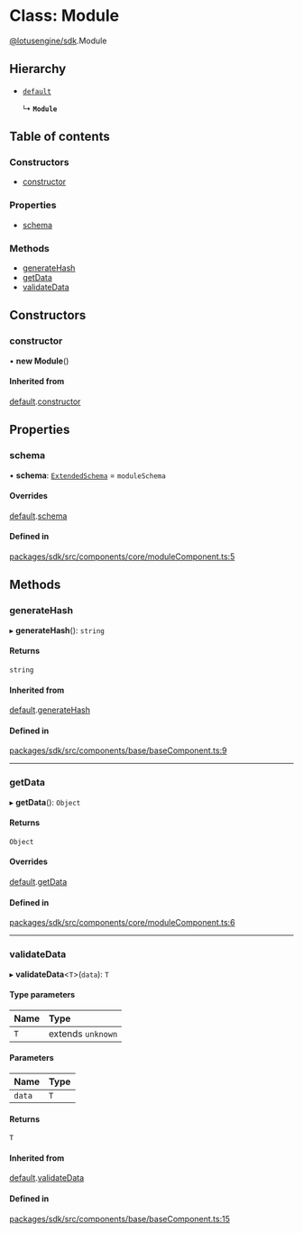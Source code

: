 # Class: Module

[@lotusengine/sdk](../wiki/@lotusengine.sdk).Module

## Hierarchy

- [`default`](../wiki/@lotusengine.sdk.%3Cinternal%3E.default)

  ↳ **`Module`**

## Table of contents

### Constructors

- [constructor](../wiki/@lotusengine.sdk.Module#constructor)

### Properties

- [schema](../wiki/@lotusengine.sdk.Module#schema)

### Methods

- [generateHash](../wiki/@lotusengine.sdk.Module#generatehash)
- [getData](../wiki/@lotusengine.sdk.Module#getdata)
- [validateData](../wiki/@lotusengine.sdk.Module#validatedata)

## Constructors

### constructor

• **new Module**()

#### Inherited from

[default](../wiki/@lotusengine.sdk.%3Cinternal%3E.default).[constructor](../wiki/@lotusengine.sdk.%3Cinternal%3E.default#constructor)

## Properties

### schema

• **schema**: [`ExtendedSchema`](../wiki/@lotusengine.sdk.%3Cinternal%3E#extendedschema) = `moduleSchema`

#### Overrides

[default](../wiki/@lotusengine.sdk.%3Cinternal%3E.default).[schema](../wiki/@lotusengine.sdk.%3Cinternal%3E.default#schema)

#### Defined in

[packages/sdk/src/components/core/moduleComponent.ts:5](https://github.com/lotusengine/sdk/blob/fdb90a3/packages/sdk/src/components/core/moduleComponent.ts#L5)

## Methods

### generateHash

▸ **generateHash**(): `string`

#### Returns

`string`

#### Inherited from

[default](../wiki/@lotusengine.sdk.%3Cinternal%3E.default).[generateHash](../wiki/@lotusengine.sdk.%3Cinternal%3E.default#generatehash)

#### Defined in

[packages/sdk/src/components/base/baseComponent.ts:9](https://github.com/lotusengine/sdk/blob/fdb90a3/packages/sdk/src/components/base/baseComponent.ts#L9)

___

### getData

▸ **getData**(): `Object`

#### Returns

`Object`

#### Overrides

[default](../wiki/@lotusengine.sdk.%3Cinternal%3E.default).[getData](../wiki/@lotusengine.sdk.%3Cinternal%3E.default#getdata)

#### Defined in

[packages/sdk/src/components/core/moduleComponent.ts:6](https://github.com/lotusengine/sdk/blob/fdb90a3/packages/sdk/src/components/core/moduleComponent.ts#L6)

___

### validateData

▸ **validateData**<`T`\>(`data`): `T`

#### Type parameters

| Name | Type |
| :------ | :------ |
| `T` | extends `unknown` |

#### Parameters

| Name | Type |
| :------ | :------ |
| `data` | `T` |

#### Returns

`T`

#### Inherited from

[default](../wiki/@lotusengine.sdk.%3Cinternal%3E.default).[validateData](../wiki/@lotusengine.sdk.%3Cinternal%3E.default#validatedata)

#### Defined in

[packages/sdk/src/components/base/baseComponent.ts:15](https://github.com/lotusengine/sdk/blob/fdb90a3/packages/sdk/src/components/base/baseComponent.ts#L15)
